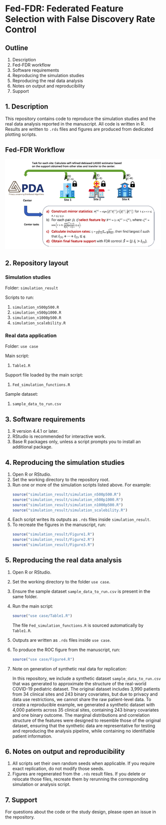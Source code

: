 # Fed-FDR: Federated Feature Selection with False Discovery Rate Control


## Outline

1. Description 
2. Fed-FDR workflow
3. Software requirements
4. Reproducing the simulation studies
5. Reproducing the real data analysis
6. Notes on output and reproducibility
7. Support

## 1. Description

This repository contains code to reproduce the simulation studies and the real data analysis reported in the manuscript. All code is written in R. Results are written to `.rds` files and figures are produced from dedicated plotting scripts.

## Fed-FDR Workflow
![](Fed_FDR_workflow.png)

## 2. Repository layout

### Simulation studies
Folder: `simulation_result`

Scripts to run:
1. `simulation_n500p500.R`
2. `simulation_n500p1000.R`
3. `simulation_n1000p500.R`
4. `simulation_scalebility.R`

### Real data application
Folder: `use case`

Main script:
1. `Table1.R`

Support file loaded by the main script:
1. `Fed_simulation_functions.R`

Sample dataset:
1. `sample_data_to_run.csv`

## 3. Software requirements

1. R version 4.4.1 or later.
2. RStudio is recommended for interactive work.
3. Base R packages only, unless a script prompts you to install an additional package.

## 4. Reproducing the simulation studies

1. Open R or RStudio.
2. Set the working directory to the repository root.
3. Run one or more of the simulation scripts listed above. For example:
   ```r
   source("simulation_result/simulation_n500p500.R")
   source("simulation_result/simulation_n500p1000.R")
   source("simulation_result/simulation_n1000p500.R")
   source("simulation_result/simulation_scalebility.R")
   ```
4. Each script writes its outputs as `.rds` files inside `simulation_result`.
5. To recreate the figures in the manuscript, run:
   ```r
   source("simulation_result/Figure1.R")
   source("simulation_result/Figure2.R")
   source("simulation_result/Figure3.R")
   ```

## 5. Reproducing the real data analysis

1. Open R or RStudio.
2. Set the working directory to the folder `use case`.
3. Ensure the sample dataset `sample_data_to_run.csv` is present in the same folder.
4. Run the main script:
   ```r
   source("use case/Table1.R")
   ```
   The file `Fed_simulation_functions.R` is sourced automatically by `Table1.R`.
5. Outputs are written as `.rds` files inside `use case`.
6. To produce the ROC figure from the manuscript, run:
   ```r
   source("use case/Figure4.R")
   ```
7. Note on generation of synthetic real data for replication:
   
   In this repository, we include a synthetic dataset `sample_data_to_run.csv` that was generated to approximate the structure of the real-world COVID-19 pediatric dataset. The original dataset includes 3,990 patients from 34 clinical sites and 243 binary covariates, but due to privacy and data use restrictions, we cannot share the raw patient-level data. To create a reproducible example, we generated a synthetic dataset with 4,000 patients across 35 clinical sites, containing 243 binary covariates and one binary outcome. The marginal distributions and correlation structure of the features were designed to resemble those of the original dataset, ensuring that the synthetic data are representative for testing and reproducing the analysis pipeline, while containing no identifiable patient information.

## 6. Notes on output and reproducibility

1. All scripts set their own random seeds when applicable. If you require exact replication, do not modify those seeds.
2. Figures are regenerated from the `.rds` result files. If you delete or relocate those files, recreate them by rerunning the corresponding simulation or analysis script.

## 7. Support

For questions about the code or the study design, please open an issue in the repository.
